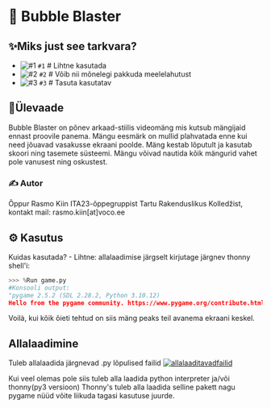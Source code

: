 #  💾 Bubble Blaster

## ✨Miks just see tarkvara?
- ![#1](https://www.iconsdb.com/icons/download/color/f03c15/circle-16.png) `#1` # Lihtne kasutada
- ![#2](https://www.iconsdb.com/icons/download/color/f03c15/circle-16.png) `#2` # Võib nii mõnelegi pakkuda meelelahutust
- ![#3](https://www.iconsdb.com/icons/download/color/f03c15/circle-16.png) `#3` # Tasuta kasutatav

##  📃Ülevaade
Bubble Blaster on põnev arkaad-stiilis videomäng mis kutsub mängijaid ennast proovile panema. Mängu eesmärk on mullid plahvatada enne kui need jõuavad vasakusse ekraani poolde. Mäng kestab lõputult ja kasutab skoori ning tasemete süsteemi. Mängu võivad nautida kõik mängurid vahet pole vanusest ning oskustest.
 

### ✍ Autor 

Õppur Rasmo Kiin ITA23-õppegruppist Tartu Rakenduslikus Kolledžist, kontakt mail: rasmo.kiin[at]voco.ee

## ⚙ Kasutus
Kuidas kasutada? -
Lihtne: 
allalaadimise järgselt kirjutage järgnev thonny shell'i:
```py
>>> %Run game.py
#Konsooli output:
"pygame 2.5.2 (SDL 2.28.2, Python 3.10.12)
Hello from the pygame community. https://www.pygame.org/contribute.html"
```

Voilà, kui kõik õieti tehtud on siis mäng peaks teil avanema ekraani keskel.

##  Allalaadimine

Tuleb allalaadida järgnevad .py lõpulised failid
<a href="https://imgbb.com/"><img src="https://i.ibb.co/5T9ZPMn/allalaaditavadfailid.png" alt="allalaaditavadfailid" border="0"></a>

Kui veel olemas pole siis tuleb alla laadida python interpreter ja/või thonny(py3 versioon)
Thonny's tuleb alla laadida selline pakett nagu pygame
nüüd võite liikuda tagasi kasutuse juurde.
